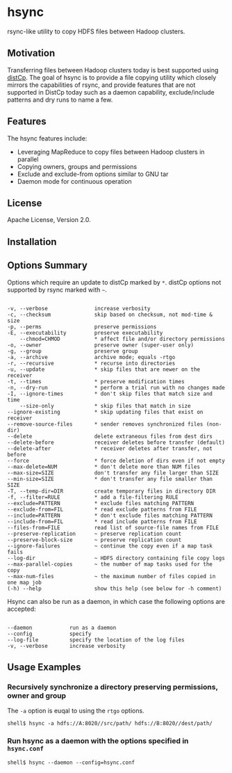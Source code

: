 hsync
=====

rsync-like utility to copy HDFS files between Hadoop clusters.

## Motivation

Transferring files between Hadoop clusters today is best supported using
[distCp](http://hadoop.apache.org/common/docs/r1.0.0/distcp.html).
The goal of hsync is to provide a file copying utility which closely mirrors
the capabilities of rsync, and provide features that are not supported in DistCp
today such as a daemon capability, exclude/include patterns and
dry runs to name a few.

## Features

The hsync features include:

* Leveraging MapReduce to copy files between Hadoop clusters in parallel
* Copying owners, groups and permissions
* Exclude and exclude-from options similar to GNU tar
* Daemon mode for continuous operation


## License

Apache License, Version 2.0.

## Installation


## Options Summary

Options which require an update to distCp marked by `*`. distCp options not supported by rsync marked
with `~`.

<pre><code>
-v, --verbose               increase verbosity
-c, --checksum              skip based on checksum, not mod-time & size
-p, --perms                 preserve permissions
-E, --executability         preserve executability
    --chmod=CHMOD           * affect file and/or directory permissions
-o, --owner                 preserve owner (super-user only)
-g, --group                 preserve group
-a, --archive               archive mode; equals -rtgo
-r, --recursive             * recurse into directories
-u, --update                * skip files that are newer on the receiver
-t, --times                 * preserve modification times
-n, --dry-run               * perform a trial run with no changes made
-I, --ignore-times          * don't skip files that match size and time
    --size-only             * skip files that match in size
--ignore-existing           * skip updating files that exist on receiver
--remove-source-files       * sender removes synchronized files (non-dir)
--delete                    delete extraneous files from dest dirs
--delete-before             receiver deletes before transfer (default)
--delete-after              * receiver deletes after transfer, not before
--force                     * force deletion of dirs even if not empty
--max-delete=NUM            * don't delete more than NUM files
--max-size=SIZE             don't transfer any file larger than SIZE
--min-size=SIZE             * don't transfer any file smaller than SIZE
-T, --temp-dir=DIR          create temporary files in directory DIR
-f, --filter=RULE           * add a file-filtering RULE
--exclude=PATTERN           * exclude files matching PATTERN
--exclude-from=FIL          * read exclude patterns from FILE
--include=PATTERN           * don't exclude files matching PATTERN
--include-from=FIL          * read include patterns from FILE
--files-from=FILE           read list of source-file names from FILE
--preserve-replication      ~ preserve replication count
--preserve-block-size       ~ preserve replication count
--ignore-failures           ~ continue the copy even if a map task fails
--log-dir                   ~ HDFS directory containing file copy logs
--max-parallel-copies       ~ the number of map tasks used for the copy
--max-num-files             ~ the maximum number of files copied in one map job
(-h) --help                 show this help (see below for -h comment)
</code></pre>


Hsync can also be run as a daemon, in which case the following options are accepted:

<pre><code>
--daemon            run as a daemon
--config            specify
--log-file          specify the location of the log files
-v, --verbose       increase verbosity
</code></pre>

## Usage Examples

### Recursively synchronize a directory preserving permissions, owner and group

The `-a` option is euqal to using the `rtgo` options.

<pre><code>shell$ hsync -a hdfs://A:8020//src/path/ hdfs://B:8020//dest/path/
</code></pre>

### Run hsync as a daemon with the options specified in `hsync.conf`

<pre><code>shell$ hsync --daemon --config=hsync.conf
</code></pre>

